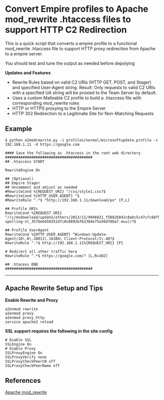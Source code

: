 # Convert Empire profiles to Apache mod_rewrite .htaccess files to support HTTP C2 Redirection

This is a quick script that converts a empire profile to a functional mod_rewrite .htaccess file to support HTTP proxy redirection from Apache to a empire server.

You should test and tune the output as needed before depolying

__Updates and Features__

 - Rewrite Rules based on valid C2 URIs (HTTP GET, POST, and Stager) and specified User-Agent string. Result: Only requests to valid C2 URIs with a specified UA string will be proxied to the Team Server by default.
 - Uses a custom Malleable C2 profile to build a .htaccess file with corresponding mod_rewrite rules
 - HTTP or HTTPS proxying to the Empire Server
 - HTTP 302 Redirection to a Legitimate Site for Non-Matching Requests	

## Example
```
$ python e2modrewrite.py -i profiles/normal/microsoftupdate.profile -c 192.168.1.11 -d https://google.com

#### Save the following as .htaccess in the root web directory
########################################
## .htaccess START

RewriteEngine On

## (Optional)
## Empire Stager
## Uncomment and adjust as needed
#RewriteCond %{REQUEST_URI} ^/css/style1.css?$
#RewriteCond %{HTTP_USER_AGENT} ^$
#RewriteRule ^.*$ "http://192.168.1.11/download/po" [P,L]

## Profile URIs
RewriteCond %{REQUEST_URI} ^/(c/msdownload/update/others/2013/11/9946821_f5082b842c8abc5c47cfc68f98340ec384b69fa9.cab|c/msdownload/update/software/ftpk/2013/11/ie-spelling-nl_3576e6450352dfc0c0892bf62384e75a56d780a7.msu)/?$

## Profile UserAgent
RewriteCond %{HTTP_USER_AGENT} ^Windows-Update-Agent/10\.0\.10011\.16384\ Client-Protocol/1\.40?$
RewriteRule ^.*$ http://192.168.1.11%{REQUEST_URI} [P]

# Redirect all other traffic here
RewriteRule ^.*$ https://google.com/? [L,R=302]

## .htacess END
########################################
```

----------------------------------------------
## Apache Rewrite Setup and Tips

__Enable Rewrite and Proxy__

    a2enmod rewrite
    a2enmod proxy
    a2enmod proxy_http
    service apache2 reload

__SSL support requires the following in the site config__

    # Enable SSL
    SSLEngine On
    # Enable Proxy
    SSLProxyEngine On
    SSLProxyVerify none
    SSLProxyCheckPeerCN off
    SSLProxyCheckPeerName off

## References

[Apache mod_rewrite](http://httpd.apache.org/docs/current/mod/mod_rewrite.html)
